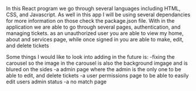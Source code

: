 In this React program we go through several languages including HTML, CSS, and Javascript. As well in this app I will be using several dependancies for more information on those check the package.json file. With in the application we are able to go through several pages, authentication, and managing tickets. as an unauthorized user you are able to view my home, about and services page, while once signed in you are able to make, edit, and delete tickets

Some things I would like to look into adding in the future is: 
    -fixing the carousel so the image in the carousel is also the background imgage and is blured on the sides
    -a admin page where the admin is the only one to be able to edit, and delete tickets
    -a user permissions page to be able to easily edit users admin status
    -a no match page

    